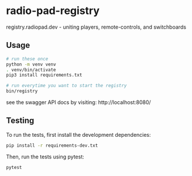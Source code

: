 # radio-pad-registry

registry.radiopad.dev - uniting players, remote-controls, and switchboards

## Usage

```bash
# run these once
python -m venv venv
. venv/bin/activate
pip3 install requirements.txt

# run everytime you want to start the registry
bin/registry
```

see the swagger API docs by visiting: http://localhost:8080/

## Testing

To run the tests, first install the development dependencies:

```sh
pip install -r requirements-dev.txt
```

Then, run the tests using pytest:

```sh
pytest
```